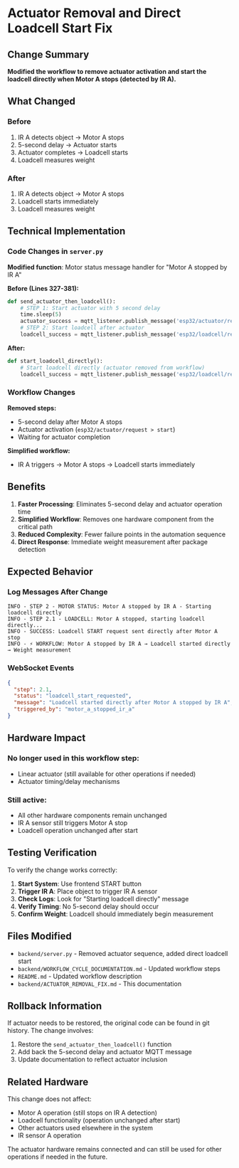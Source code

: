 # Actuator Removal and Direct Loadcell Start Fix

## Change Summary

**Modified the workflow to remove actuator activation and start the loadcell directly when Motor A stops (detected by IR A).**

## What Changed

### Before
1. IR A detects object → Motor A stops
2. 5-second delay → Actuator starts 
3. Actuator completes → Loadcell starts
4. Loadcell measures weight

### After  
1. IR A detects object → Motor A stops
2. Loadcell starts immediately
3. Loadcell measures weight

## Technical Implementation

### Code Changes in `server.py`

**Modified function**: Motor status message handler for "Motor A stopped by IR A"

**Before (Lines 327-381):**
```python
def send_actuator_then_loadcell():
    # STEP 1: Start actuator with 5 second delay
    time.sleep(5)
    actuator_success = mqtt_listener.publish_message('esp32/actuator/request', 'start')
    # STEP 2: Start loadcell after actuator
    loadcell_success = mqtt_listener.publish_message('esp32/loadcell/request', 'start')
```

**After:**
```python
def start_loadcell_directly():
    # Start loadcell directly (actuator removed from workflow)
    loadcell_success = mqtt_listener.publish_message('esp32/loadcell/request', 'start')
```

### Workflow Changes

**Removed steps:**
- 5-second delay after Motor A stops
- Actuator activation (`esp32/actuator/request > start`)
- Waiting for actuator completion

**Simplified workflow:**
- IR A triggers → Motor A stops → Loadcell starts immediately

## Benefits

1. **Faster Processing**: Eliminates 5-second delay and actuator operation time
2. **Simplified Workflow**: Removes one hardware component from the critical path
3. **Reduced Complexity**: Fewer failure points in the automation sequence
4. **Direct Response**: Immediate weight measurement after package detection

## Expected Behavior

### Log Messages After Change
```
INFO - STEP 2 - MOTOR STATUS: Motor A stopped by IR A - Starting loadcell directly
INFO - STEP 2.1 - LOADCELL: Motor A stopped, starting loadcell directly...
INFO - SUCCESS: Loadcell START request sent directly after Motor A stop
INFO - ⚡ WORKFLOW: Motor A stopped by IR A → Loadcell started directly → Weight measurement
```

### WebSocket Events
```json
{
  "step": 2.1,
  "status": "loadcell_start_requested", 
  "message": "Loadcell started directly after Motor A stopped by IR A",
  "triggered_by": "motor_a_stopped_ir_a"
}
```

## Hardware Impact

### No longer used in this workflow step:
- Linear actuator (still available for other operations if needed)
- Actuator timing/delay mechanisms

### Still active:
- All other hardware components remain unchanged
- IR A sensor still triggers Motor A stop
- Loadcell operation unchanged after start

## Testing Verification

To verify the change works correctly:

1. **Start System**: Use frontend START button
2. **Trigger IR A**: Place object to trigger IR A sensor  
3. **Check Logs**: Look for "Starting loadcell directly" message
4. **Verify Timing**: No 5-second delay should occur
5. **Confirm Weight**: Loadcell should immediately begin measurement

## Files Modified

- `backend/server.py` - Removed actuator sequence, added direct loadcell start
- `backend/WORKFLOW_CYCLE_DOCUMENTATION.md` - Updated workflow steps
- `README.md` - Updated workflow description
- `backend/ACTUATOR_REMOVAL_FIX.md` - This documentation

## Rollback Information

If actuator needs to be restored, the original code can be found in git history. The change involves:

1. Restore the `send_actuator_then_loadcell()` function
2. Add back the 5-second delay and actuator MQTT message
3. Update documentation to reflect actuator inclusion

## Related Hardware

This change does not affect:
- Motor A operation (still stops on IR A detection)
- Loadcell functionality (operation unchanged after start)
- Other actuators used elsewhere in the system
- IR sensor A operation

The actuator hardware remains connected and can still be used for other operations if needed in the future.
